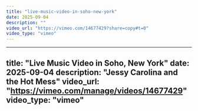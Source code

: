 ```yaml
---
title: "live-music-video-in-soho-new-york"
date: 2025-09-04
description: ""
video_url: "https://vimeo.com/14677429?share=copy#t=0"
video_type: "vimeo"
---
```


---
title: "Live Music Video in Soho,  New York"
date: 2025-09-04
description: "Jessy Carolina and the Hot Mess"
video_url: "https://vimeo.com/manage/videos/14677429"
video_type: "vimeo"
---